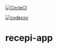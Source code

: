 [![CircleCI](https://circleci.com/gh/OliveiraLucas10/recepi-app.svg?style=svg)](https://circleci.com/gh/OliveiraLucas10/recepi-app)

[![codecov](https://codecov.io/gh/OliveiraLucas10/recepi-app/branch/master/graph/badge.svg)](https://codecov.io/gh/OliveiraLucas10/recepi-app)

# recepi-app
